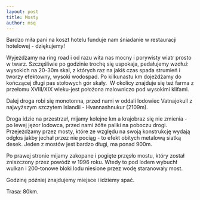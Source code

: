 ```yaml
---
layout: post
title: Mosty
author: msq
---
```


Bardzo miła pani na koszt hotelu funduje nam śniadanie w restauracji hotelowej - dziękujemy! 

Wyjeżdżamy na ring road i od razu wita nas mocny i porywisty wiatr prosto w twarz. Szczęśliwie po godzinie trochę się uspokaja, pedałujemy wzdłuż wysokich na 20-30m skal, z których raz na jakiś czas spada strumień i tworzy efektowny, wysoki wodospad. Po kilkunastu km dojeżdżamy do kończącej długi pas stołowych gór skały.  W okolicy znajduje się też farma z przełomu XVIII/XIX wieku-jest położona malowniczo pod wysokimi klifami. 

Dalej droga robi się monotonna, przed nami w oddali lodowiec Vatnajokull z najwyższym szczytem Islandii - Hvannashnukur (2109m). 

Droga idzie na przestrzał, mijamy kolejne km a krajobraz się nie zmienia - po lewej jęzor lodowca, przed nami żółte paliki na poboczu drogi. Przejeżdżamy przez mosty, które ze względu na swoją konstrukcję wydają odgłos jakby jechał przez nie pociąg - to efekt obitych metalową siatką desek. Jeden z mostów jest bardzo długi, ma ponad 900m. 

Po prawej stronie mijamy zakopane i pogięte przęsło mostu, który został zniszczony przez powódź w 1996 roku. Wtedy to pod lodem wybuchł wulkan i 200-tonowe bloki lodu niesione przez wodę staranowały most. 

Godzinę później znajdujemy miejsce i idziemy spać. 

Trasa: 80km.
